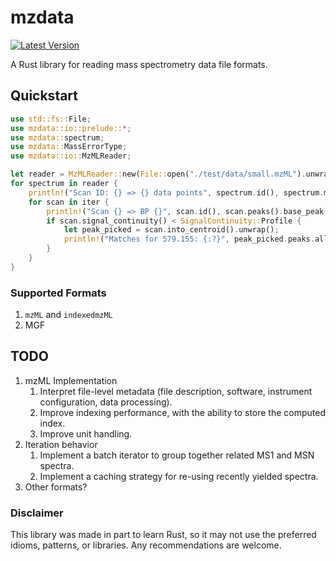 # mzdata
[![Latest Version](https://img.shields.io/crates/v/mzdata.svg)](https://crates.io/crates/mzdata)

A Rust library for reading mass spectrometry data file formats.

## Quickstart
```rust
use std::fs::File;
use mzdata::io::prelude::*;
use mzdata::spectrum;
use mzdata::MassErrorType;
use mzdata::io::MzMLReader;

let reader = MzMLReader::new(File::open("./test/data/small.mzML").unwrap());
for spectrum in reader {
    println!("Scan ID: {} => {} data points", spectrum.id(), spectrum.mzs().len());
    for scan in iter {
        println!("Scan {} => BP {}", scan.id(), scan.peaks().base_peak().1);
        if scan.signal_continuity() < SignalContinuity::Profile {
            let peak_picked = scan.into_centroid().unwrap();
            println!("Matches for 579.155: {:?}", peak_picked.peaks.all_peaks_for(579.155, 0.02, MassErrorType::Exact));
        }
    }
}
```

### Supported Formats
1. `mzML` and `indexedmzML`
2. MGF

## TODO
 1. mzML Implementation
     1. Interpret file-level metadata (file description, software, instrument configuration,
        data processing).
     2. Improve indexing performance, with the ability to store the computed index.
     3. Improve unit handling.
 2. Iteration behavior
    1. Implement a batch iterator to group together related MS1 and MSN spectra.
    2. Implement a caching strategy for re-using recently yielded spectra.
 3. Other formats?

### Disclaimer
This library was made in part to learn Rust, so it may not use the preferred idioms,
patterns, or libraries. Any recommendations are welcome.